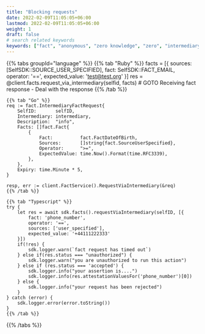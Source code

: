 ```yaml
---
title: "Blocking requests"
date: 2022-02-09T11:05:05+06:00
lastmod: 2022-02-09T11:05:05+06:00
weight: 1
draft: false
# search related keywords
keywords: ["fact", "anonymous", "zero knowledge", "zero", "intermediary", "blocking"]
---
```


{{% tabs groupId="language" %}}
    {{% tab "Ruby" %}}
    facts = [{ sources: [SelfSDK::SOURCE_USER_SPECIFIED],
            fact: SelfSDK::FACT_EMAIL,
            operator: '==',
            expected_value: 'test@test.org' }]
    res = @client.facts.request_via_intermediary(selfid, facts)
    # GOTO Receiving fact response - Deal with the response
    {{% /tab %}}

    {{% tab "Go" %}}
    req := fact.IntermediaryFactRequest{
        SelfID:       selfID,
        Intermediary: intermediary,
        Description:  "info",
        Facts: []fact.Fact{
            {
                Fact:          fact.FactDateOfBirth,
                Sources:       []string{fact.SourceUserSpecified},
                Operator:      ">=",
                ExpectedValue: time.Now().Format(time.RFC3339),
            },
        },
        Expiry: time.Minute * 5,
    }

    resp, err := client.FactService().RequestViaIntermediary(&req)
    {{% /tab %}}

    {{% tab "Typescript" %}}
    try {
        let res = await sdk.facts().requestViaIntermediary(selfID, [{
            fact: 'phone_number',
            operator: '==',
            sources: ['user_specified'],
            expected_value: '+44111222333'
        }])
        if(!res) {
            sdk.logger.warn(`fact request has timed out`)
        } else if(res.status === "unauthorized") {
            sdk.logger.warn("you are unauthorized to run this action")
        } else if (res.status === 'accepted') {
            sdk.logger.info("your assertion is....")
            sdk.logger.info(res.attestationValuesFor('phone_number')[0])
        } else {
            sdk.logger.info("your request has been rejected")
        }
    } catch (error) {
        sdk.logger.error(error.toString())
    }
    {{% /tab %}}
{{% /tabs %}}